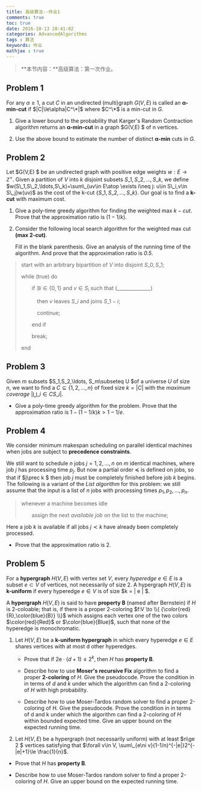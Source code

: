 ```yaml
---
title: 高级算法--作业1
comments: true
toc: true
date: 2016-10-13 20:41:02
categories: AdvancedAlgorithms
tags : 算法
keywords: 作业
mathjax : true
---
```


>**本节内容：**高级算法：第一次作业。

<!-- more -->

## Problem 1

For any $\alpha\ge 1$, a cut $C$ in an undirected (multi)graph $G(V,E)$ is called an **α-min-cut** if $|C|\le\alpha|C^\*|$ where $C^\*$ is a min-cut in $G$.

1. Give a lower bound to the probability that Karger's Random Contraction algorithm returns an **α-min-cut** in a graph $G(V,E) $ of n vertices.

2. Use the above bound to estimate the number of distinct **α-min** cuts in $G$.

## Problem 2

Let $G(V,E) $ be an undirected graph with positive edge weights $w:E\to\mathbb{Z}^+$. Given a partition of $V$ into $k$ disjoint subsets $S\_1,S\_2,\ldots,S\_k$, we define
$w(S\_1,S\_2,\ldots,S\_k)=\sum\_{uv\in E\atop \exists i\neq j: u\in S\_i,v\in S\_j}w(uv)$
as the cost of the k-cut $\{S\_1,S\_2,\ldots,S\_k\}$. Our goal is to find a **k-cut** with maximum cost.

1. Give a poly-time greedy algorithm for finding the weighted max $k-cut$. Prove that the approximation ratio is $(1 − 1 / k)$.

2. Consider the following local search algorithm for the weighted max cut **(max 2-cut)**.

    Fill in the blank parenthesis. Give an analysis of the running time of the algorithm. And prove that the approximation ratio is *0.5*.


>start with an arbitrary bipartition of $V$ into disjoint $S\_0,S\_1$;
>
>  while (true) do
>
>   &emsp;&emsp;if $\exists i\in\{0,1\}$ and $v\in S_i$ such that (______________)
>
>   &emsp;&emsp;&emsp;then $v$ leaves $S\_i$ and joins $S\_{1 − i}$;
>
>   &emsp;&emsp;&emsp;continue;
>
>   &emsp;&emsp;end if
>
>   &emsp;&emsp;break;
>
>end


## Problem 3

Given $m$ subsets $S\_1,S\_2,\ldots, S\_m\subseteq U $of a universe $U$ of size $n$, we want to find a $C\subseteq\{1,2,\ldots, n\}$ of fixed size $k = | C |$ with the *maximum coverage* $\left|\bigcup\_{i\in C}S\_i\right|$.

- Give a poly-time greedy algorithm for the problem. Prove that the approximation ratio is $1 − (1 − 1 / k)k > 1 − 1 / e$.

## Problem 4

We consider minimum makespan scheduling on parallel identical machines when jobs are subject to **precedence constraints**.

We still want to schedule $n$ jobs $j=1,2,\ldots, n$ on $m$ identical machines, where job $j$ has processing time $p_j$. But now a partial order $\preceq$ is defined on jobs, so that if $j\prec k $ then job $j$ must be completely finished before job $k$ begins. The following is a variant of the *List algorithm* for this problem: we still assume that the input is a list of $n$ jobs with processing times $p_1,p_2,\ldots, p_n$.

>whenever a machine becomes idle
>
>  &emsp;&emsp;assign the next *available job* on the list to the machine;


Here a job $k$ is available if all jobs $j\prec k$ have already been completely processed.

- Prove that the approximation ratio is 2.

## Problem 5

For a **hypergraph** $H(V,E)$ with vertex set $V$, every *hyperedge* $e\in E$ is a subset $e\subset V$ of vertices, not necessarily of size 2. A hypergraph $H(V,E)$ is **k-uniform** if every hyperedge $e\in V$ is of size $k = | e | $.

A **hypergraph** $H(V,E)$ is said to have **property B** (named after Bernstein) if $H$ is 2-coloable; that is, if there is a proper 2-coloring $f:V \to \\{ {\color{red}{R},\color{blue}{B}} \\}$ which assigns each vertex one of the two colors $\color{red}{Red}$ or $\color{blue}{Blue}$, such that none of the hyperedge is monochromatic.

1. Let $H(V,E)$ be a **k-uniform hypergraph** in which every hyperedge $e\in E$ shares vertices with at most d other hyperedges.
    - Prove that if $2\mathrm{e}\cdot (d+1)\le 2^{k}$, then $H$ has **property B**.
    
    - Describe how to use **Moser's recursive Fix** algorithm to find a proper **2-coloring** of $H$. Give the pseudocode. Prove the condition in in terms of $d$ and $k$ under which the algorithm can find a 2-coloring of $H$ with high probability.
    
    - Describe how to use Moser-Tardos random solver to find a proper 2-coloring of H. Give the pseudocode. Prove the condition in in terms of d and k under which the algorithm can find a 2-coloring of $H$ within bounded expected time. Give an upper bound on the expected running time.
    
2. Let $H(V,E)$ be a hypergraph (not necessarily uniform) with at least $n\ge 2 $ vertices satisfying that
$\forall v\in V, \sum\_{e\ni v}(1-1/n)^{-|e|}2^{-|e|+1}\le \frac{1}{n}$.

- Prove that $H$ has **property B**.

- Describe how to use Moser-Tardos random solver to find a proper 2-coloring of $H$. Give an upper bound on the expected running time.
